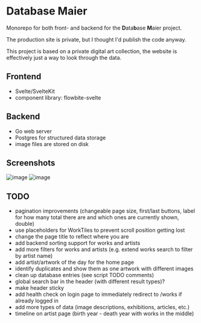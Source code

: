 # Database Maier

Monorepo for both front- and backend for the **D**ata**b**ase **M**aier project.

The production site is private, but I thought I'd publish the code anyway.

This project is based on a private digital art collection, the website is effectively just a way to look through the data.

## Frontend

- Svelte/SvelteKit
- component library: flowbite-svelte

## Backend

- Go web server
- Postgres for structured data storage
- image files are stored on disk

## Screenshots

![image](https://github.com/davidbmaier/dbm/assets/17618532/275463fa-0cb7-4c3c-b2b9-341439ffe9ac)
![image](https://github.com/davidbmaier/dbm/assets/17618532/50ba9177-9ac7-4ea2-b14a-230826f65445)

## TODO

- pagination improvements (changeable page size, first/last buttons, label for how many total there are and which ones are currently shown, double)
- use placeholders for WorkTiles to prevent scroll position getting lost
- change the page title to reflect where you are
- add backend sorting support for works and artists
- add more filters for works and artists (e.g. extend works search to filter by artist name)
- add artist/artwork of the day for the home page
- identify duplicates and show them as one artwork with different images
- clean up database entries (see script TODO comments)
- global search bar in the header (with different result types)?
- make header sticky
- add health check on login page to immediately redirect to /works if already logged in
- add more types of data (image descriptions, exhibitions, articles, etc.)
- timeline on artist page (birth year - death year with works in the middle)
